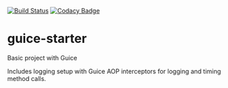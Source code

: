 [![Build Status](https://travis-ci.com/Kryszak/guice-starter.svg?branch=master)](https://travis-ci.com/Kryszak/guice-starter)
[![Codacy Badge](https://api.codacy.com/project/badge/Grade/80528bdb3e2743fd96f792eaacf1f45d)](https://www.codacy.com/manual/Kryszak/guice-starter?utm_source=github.com&amp;utm_medium=referral&amp;utm_content=Kryszak/guice-starter&amp;utm_campaign=Badge_Grade)
# guice-starter
Basic project with Guice

Includes logging setup with Guice AOP interceptors for logging and timing method calls.
